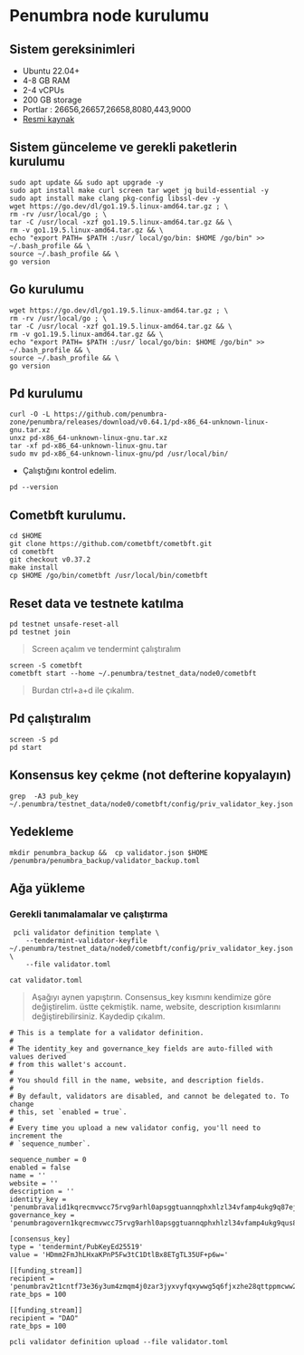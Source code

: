 # Penumbra node kurulumu
## Sistem gereksinimleri
 - Ubuntu 22.04+
 - 4-8 GB RAM
 - 2-4 vCPUs
 - 200 GB storage
 - Portlar : 26656,26657,26658,8080,443,9000
 - [Resmi kaynak](https://docs.github.com/en/get-started/writing-on-github/getting-started-with-writing-and-formatting-on-github/basic-writing-and-formatting-syntax)

## Sistem günceleme ve gerekli paketlerin kurulumu

```
sudo apt update && sudo apt upgrade -y
sudo apt install make curl screen tar wget jq build-essential -y 
sudo apt install make clang pkg-config libssl-dev -y
wget https://go.dev/dl/go1.19.5.linux-amd64.tar.gz ; \ 
rm -rv /usr/local/go ; \ 
tar -C /usr/local -xzf go1.19.5.linux-amd64.tar.gz && \ 
rm -v go1.19.5.linux-amd64.tar.gz && \ 
echo "export PATH= $PATH :/usr/ local/go/bin: $HOME /go/bin" >> ~/.bash_profile && \ 
source ~/.bash_profile && \ 
go version
```
## Go kurulumu
```
wget https://go.dev/dl/go1.19.5.linux-amd64.tar.gz ; \ 
rm -rv /usr/local/go ; \ 
tar -C /usr/local -xzf go1.19.5.linux-amd64.tar.gz && \ 
rm -v go1.19.5.linux-amd64.tar.gz && \ 
echo "export PATH= $PATH :/usr/ local/go/bin: $HOME /go/bin" >> ~/.bash_profile && \ 
source ~/.bash_profile && \ 
go version
```


## Pd kurulumu

```
curl -O -L https://github.com/penumbra-zone/penumbra/releases/download/v0.64.1/pd-x86_64-unknown-linux-gnu.tar.xz
unxz pd-x86_64-unknown-linux-gnu.tar.xz
tar -xf pd-x86_64-unknown-linux-gnu.tar
sudo mv pd-x86_64-unknown-linux-gnu/pd /usr/local/bin/
```
- Çalıştığını kontrol edelim.
```
pd --version
```
## Cometbft kurulumu.

```
cd $HOME 
git clone https://github.com/cometbft/cometbft.git 
cd cometbft 
git checkout v0.37.2 
make install 
cp $HOME /go/bin/cometbft /usr/local/bin/cometbft
````
## Reset data ve testnete katılma

```
pd testnet unsafe-reset-all
pd testnet join
```

> Screen açalım ve tendermint çalıştıralım
```
screen -S cometbft
cometbft start --home ~/.penumbra/testnet_data/node0/cometbft
```
> Burdan ctrl+a+d ile çıkalım.

## Pd çalıştıralım

```
screen -S pd
pd start
```
## Konsensus key çekme (not defterine kopyalayın)
```
grep  -A3 pub_key ~/.penumbra/testnet_data/node0/cometbft/config/priv_validator_key.json
```
## Yedekleme

```
mkdir penumbra_backup &&  cp validator.json $HOME /penumbra/penumbra_backup/validator_backup.toml
````
## Ağa yükleme

### Gerekli tanımalamalar ve çalıştırma
```
 pcli validator definition template \
    --tendermint-validator-keyfile ~/.penumbra/testnet_data/node0/cometbft/config/priv_validator_key.json \
    --file validator.toml
```
```
cat validator.toml
```
> Aşağıyı aynen yapıştırın. Consensus_key kısmını kendimize göre değiştirelim. üstte çekmiştik. name, website, description kısımlarını değiştirebilirsiniz. Kaydedip çıkalım.
````
# This is a template for a validator definition.
#
# The identity_key and governance_key fields are auto-filled with values derived
# from this wallet's account.
#
# You should fill in the name, website, and description fields.
#
# By default, validators are disabled, and cannot be delegated to. To change
# this, set `enabled = true`.
#
# Every time you upload a new validator config, you'll need to increment the
# `sequence_number`.

sequence_number = 0
enabled = false
name = ''
website = ''
description = ''
identity_key = 'penumbravalid1kqrecmvwcc75rvg9arhl0apsggtuannqphxhlzl34vfamp4ukg9q87ejej'
governance_key = 'penumbragovern1kqrecmvwcc75rvg9arhl0apsggtuannqphxhlzl34vfamp4ukg9qus84v5'

[consensus_key]
type = 'tendermint/PubKeyEd25519'
value = 'HDmm2FmJhLHxaKPnP5Fw3tC1DtlBx8ETgTL35UF+p6w='

[[funding_stream]]
recipient = 'penumbrav2t1cntf73e36y3um4zmqm4j0zar3jyxvyfqxywwg5q6fjxzhe28qttppmcww2kunetdp3q2zywcakwv6tzxdnaa3sqymll2gzq6zqhr5p0v7fnfdaghrr2ru2uw78nkeyt49uf49q'
rate_bps = 100

[[funding_stream]]
recipient = "DAO"
rate_bps = 100
````

```
pcli validator definition upload --file validator.toml
```








